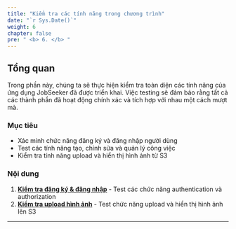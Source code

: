 ```yaml
---
title: "Kiểm tra các tính năng trong chương trình"
date: "`r Sys.Date()`"
weight: 6
chapter: false
pre: " <b> 6. </b> "
---
```


## Tổng quan

Trong phần này, chúng ta sẽ thực hiện kiểm tra toàn diện các tính năng của ứng dụng JobSeeker đã được triển khai. Việc testing sẽ đảm bảo rằng tất cả các thành phần đã hoạt động chính xác và tích hợp với nhau một cách mượt mà.

### Mục tiêu

- Xác minh chức năng đăng ký và đăng nhập người dùng
- Test các tính năng tạo, chỉnh sửa và quản lý công việc
- Kiểm tra tính năng upload và hiển thị hình ảnh từ S3

### Nội dung

1. [**Kiểm tra đăng ký & đăng nhập**](6.1-registerlogin/) - Test các chức năng authentication và authorization
2. [**Kiểm tra upload hình ảnh**](6.2-s3image-testing/) - Test chức năng upload và hiển thị hình ảnh lên S3

---
